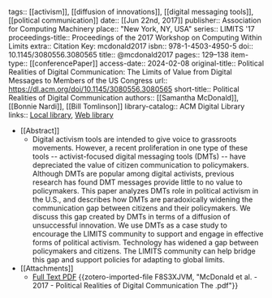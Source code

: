 tags:: [[activism]], [[diffusion of innovations]], [[digital messaging tools]], [[political communication]]
date:: [[Jun 22nd, 2017]]
publisher:: Association for Computing Machinery
place:: "New York, NY, USA"
series:: LIMITS '17
proceedings-title:: Proceedings of the 2017 Workshop on Computing Within Limits
extra:: Citation Key: mcdonald2017
isbn:: 978-1-4503-4950-5
doi:: 10.1145/3080556.3080565
title:: @mcdonald2017
pages:: 129–138
item-type:: [[conferencePaper]]
access-date:: 2024-02-08
original-title:: Political Realities of Digital Communication: The Limits of Value from Digital Messages to Members of the US Congress
url:: https://dl.acm.org/doi/10.1145/3080556.3080565
short-title:: Political Realities of Digital Communication
authors:: [[Samantha McDonald]], [[Bonnie Nardi]], [[Bill Tomlinson]]
library-catalog:: ACM Digital Library
links:: [Local library](zotero://select/groups/2386895/items/HZDMP4TH), [Web library](https://www.zotero.org/groups/2386895/items/HZDMP4TH)

- [[Abstract]]
	- Digital activism tools are intended to give voice to grassroots movements. However, a recent proliferation in one type of these tools -- activist-focused digital messaging tools (DMTs) -- have depreciated the value of citizen communication to policymakers. Although DMTs are popular among digital activists, previous research has found DMT messages provide little to no value to policymakers. This paper analyzes DMTs role in political activism in the U.S., and describes how DMTs are paradoxically widening the communication gap between citizens and their policymakers. We discuss this gap created by DMTs in terms of a diffusion of unsuccessful innovation. We use DMTs as a case study to encourage the LIMITS community to support and engage in effective forms of political activism. Technology has widened a gap between policymakers and citizens. The LIMITS community can help bridge this gap and support policies for adapting to global limits.
- [[Attachments]]
	- [Full Text PDF](https://dl.acm.org/doi/pdf/10.1145/3080556.3080565) {{zotero-imported-file F8S3XJVM, "McDonald et al. - 2017 - Political Realities of Digital Communication The .pdf"}}